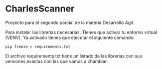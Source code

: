 # CharlesScanner
Proyecto para el segundo parcial de la materia Desarrollo Agil.

Para instalar las librerias necesarias: TIenes que activar tu entorno virtual (VENV). Ya activado tienes que ejecutar el siguiente comando.

    pip freeze > requirements.txt

El archivo requirements.txt tiene un listado de las librerias con sus versiones exactas con las que vamos a chambiar.


